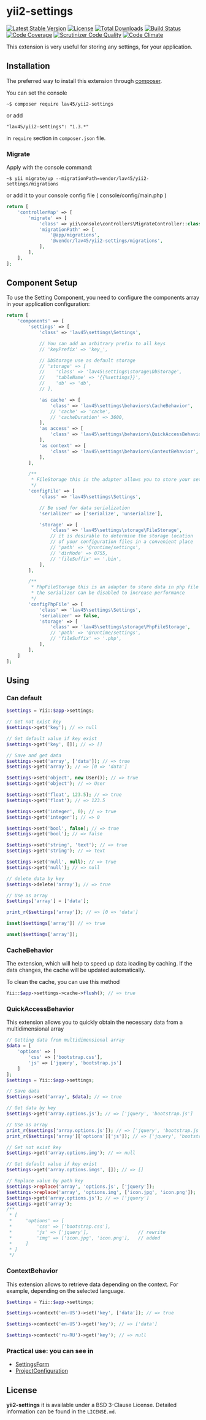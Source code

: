 yii2-settings
===================

[![Latest Stable Version](https://poser.pugx.org/lav45/yii2-settings/v/stable)](https://packagist.org/packages/lav45/yii2-settings)
[![License](https://poser.pugx.org/lav45/yii2-settings/license)](https://packagist.org/packages/lav45/yii2-settings)
[![Total Downloads](https://poser.pugx.org/lav45/yii2-settings/downloads)](https://packagist.org/packages/lav45/yii2-settings)
[![Build Status](https://travis-ci.org/lav45/yii2-settings.svg?branch=master)](https://travis-ci.org/lav45/yii2-settings)
[![Code Coverage](https://scrutinizer-ci.com/g/lav45/yii2-settings/badges/coverage.png?b=master)](https://scrutinizer-ci.com/g/lav45/yii2-settings/)
[![Scrutinizer Code Quality](https://scrutinizer-ci.com/g/lav45/yii2-settings/badges/quality-score.png?b=master)](https://scrutinizer-ci.com/g/lav45/yii2-settings/)
[![Code Climate](https://codeclimate.com/github/LAV45/yii2-settings/badges/gpa.svg)](https://codeclimate.com/github/LAV45/yii2-settings)

This extension is very useful for storing any settings, for your application.

## Installation

The preferred way to install this extension through [composer](http://getcomposer.org/download/).

You can set the console

```
~$ composer require lav45/yii2-settings
```

or add

```
"lav45/yii2-settings": "1.3.*"
```

in ```require``` section in `composer.json` file.

### Migrate

Apply with the console command:
```
~$ yii migrate/up --migrationPath=vendor/lav45/yii2-settings/migrations
```

or add it to your console config file ( console/config/main.php )

```php
return [
    'controllerMap' => [
        'migrate' => [
            'class' => yii\console\controllers\MigrateController::class,
            'migrationPath' => [
                '@app/migrations',
                '@vendor/lav45/yii2-settings/migrations',
            ],
        ],
    ],
];
```

## Component Setup

To use the Setting Component, you need to configure the components array in your application configuration:

```php
return [
    'components' => [
        'settings' => [
            'class' => 'lav45\settings\Settings',

            // You can add an arbitrary prefix to all keys
            // 'keyPrefix' => 'key_',

            // DbStorage use as default storage
            // 'storage' => [
            //    'class' => 'lav45\settings\storage\DbStorage',
            //    'tableName' => '{{%settings}}',
            //    'db' => 'db',
            // ],

            'as cache' => [
                'class' => 'lav45\settings\behaviors\CacheBehavior',
                // 'cache' => 'cache',
                // 'cacheDuration' => 3600,
            ],
            'as access' => [
                'class' => 'lav45\settings\behaviors\QuickAccessBehavior',
            ],
            'as context' => [
                'class' => 'lav45\settings\behaviors\ContextBehavior',
            ],
        ],

        /**
         * FileStorage this is the adapter allows you to store your settings in a simple file
         */
        'configFile' => [
            'class' => 'lav45\settings\Settings',

            // Be used for data serialization
            'serializer' => ['serialize', 'unserialize'],

            'storage' => [
                'class' => 'lav45\settings\storage\FileStorage',
                // it is desirable to determine the storage location 
                // of your configuration files in a convenient place
                // 'path' => '@runtime/settings',
                // 'dirMode' => 0755,
                // 'fileSuffix' => '.bin',
            ],
        ],

        /**
         * PhpFileStorage this is an adapter to store data in php file
         * the serializer can be disabled to increase performance
         */
        'configPhpFile' => [
            'class' => 'lav45\settings\Settings',
            'serializer' => false,
            'storage' => [
                'class' => 'lav45\settings\storage\PhpFileStorage',
                // 'path' => '@runtime/settings',
                // 'fileSuffix' => '.php',
            ],
        ],
    ]
];
```

## Using

### Can default 

```php
$settings = Yii::$app->settings;

// Get not exist key
$settings->get('key'); // => null

// Get default value if key exist
$settings->get('key', []); // => []

// Save and get data
$settings->set('array', ['data']); // => true
$settings->get('array'); // => [0 => 'data']

$settings->set('object', new User()); // => true
$settings->get('object'); // => User

$settings->set('float', 123.5); // => true
$settings->get('float'); // => 123.5

$settings->set('integer', 0); // => true
$settings->get('integer'); // => 0

$settings->set('bool', false); // => true
$settings->get('bool'); // => false

$settings->set('string', 'text'); // => true
$settings->get('string'); // => text

$settings->set('null', null); // => true
$settings->get('null'); // => null

// delete data by key
$settings->delete('array'); // => true

// Use as array
$settings['array'] = ['data'];

print_r($settings['array']); // => [0 => 'data']

isset($settings['array']) // => true

unset($settings['array']);
```

### CacheBehavior

The extension, which will help to speed up data loading by caching.
If the data changes, the cache will be updated automatically.

To clean the cache, you can use this method
```php
Yii::$app->settings->cache->flush(); // => true
```

### QuickAccessBehavior

This extension allows you to quickly obtain the necessary data from a multidimensional array

```php
// Getting data from multidimensional array
$data = [
    'options' => [
        'css' => ['bootstrap.css'],
        'js' => ['jquery', 'bootstrap.js']
    ]
];
$settings = Yii::$app->settings;

// Save data
$settings->set('array', $data); // => true

// Get data by key
$settings->get('array.options.js'); // => ['jquery', 'bootstrap.js']

// Use as array
print_r($settings['array.options.js']); // => ['jquery', 'bootstrap.js']
print_r($settings['array']['options']['js']); // => ['jquery', 'bootstrap.js']

// Get not exist key
$settings->get('array.options.img'); // => null

// Get default value if key exist
$settings->get('array.options.imgs', []); // => []

// Replace value by path key 
$settings->replace('array', 'options.js', ['jquery']);
$settings->replace('array', 'options.img', ['icon.jpg', 'icon.png']);
$settings->get('array.options.js'); // => ['jquery']
$settings->get('array');
/**
 * [
 *     'options' => [
 *         'css' => ['bootstrap.css'],
 *         'js' => ['jquery'],                  // rewrite
 *         'img' => ['icon.jpg', 'icon.png'],   // added
 *     ]
 * ]
 */
```

### ContextBehavior

This extension allows to retrieve data depending on the context. For example, depending on the selected language.

```php
$settings = Yii::$app->settings;

$settings->context('en-US')->set('key', ['data']); // => true

$settings->context('en-US')->get('key'); // => ['data']

$settings->context('ru-RU')->get('key'); // => null
```

### Practical use: you can see in

* [SettingsForm](examples/SettingsForm)
* [ProjectConfiguration](https://github.com/LAV45/yii2-project-configuration)

## License

**yii2-settings** it is available under a BSD 3-Clause License. Detailed information can be found in the `LICENSE.md`.
